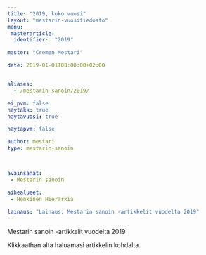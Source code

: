 ```yaml
---
title: "2019, koko vuosi"
layout: "mestarin-vuositiedosto"
menu:
 masterarticle:
  identifier:  "2019"

master: "Cremen Mestari"

date: 2019-01-01T00:00:00+02:00


aliases:
  - /mestarin-sanoin/2019/

ei_pvm: false
naytakk: true
naytavuosi: true

naytapvm: false

author: mestari
type: mestarin-sanoin



avainsanat:
 - Mestarin sanoin

aihealueet:
 - Henkinen Hierarkia

lainaus: "Lainaus: Mestarin sanoin -artikkelit vuodelta 2019"
---
```

<p>Mestarin sanoin -artikkelit vuodelta 2019</p>
<p>Klikkaathan alta haluamasi artikkelin kohdalta.</p>